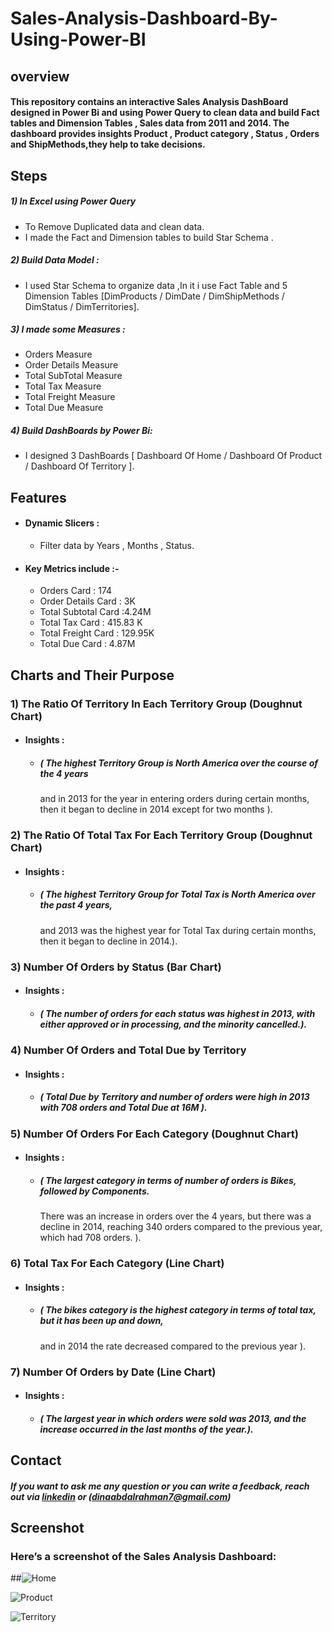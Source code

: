 # Sales-Analysis-Dashboard-By-Using-Power-BI


## overview
#### This repository contains an interactive Sales Analysis DashBoard designed in Power Bi and using Power Query to clean data and build Fact tables and Dimension Tables , Sales data  from 2011 and 2014. The dashboard provides insights Product , Product category , Status , Orders and ShipMethods,they help to take decisions.


## Steps

##### 1) In Excel using Power Query
- To Remove Duplicated data and clean data.
- I made the Fact and Dimension tables  to build Star Schema .


##### 2) Build Data Model : 
- I used Star Schema to organize data ,In it i use Fact Table and 5 Dimension Tables [DimProducts / DimDate / DimShipMethods / DimStatus / DimTerritories]. 
##### 3) I made some Measures :
 - Orders Measure
 - Order Details Measure 
 - Total SubTotal Measure 
 - Total Tax Measure 
 - Total Freight Measure 
 - Total Due Measure  
##### 4) Build DashBoards by Power Bi:
- I designed 3 DashBoards  [ Dashboard Of Home / Dashboard Of Product / Dashboard Of Territory ].


## Features
- #### Dynamic Slicers : 
    - Filter data by Years , Months , Status.
      
- #### Key Metrics include :-
    - Orders Card : 174
    - Order Details Card : 3K
    - Total Subtotal Card :4.24M
    - Total Tax Card : 415.83 K
    - Total Freight Card : 129.95K
    - Total Due Card : 4.87M
    
      

 ## Charts and Their Purpose 

 ### 1)  The Ratio Of  Territory In Each Territory Group (Doughnut Chart) 
 - #### Insights : 
   - ##### ( The highest Territory Group is North America over the course of the 4 years
     and in 2013 for the year in entering orders during certain months, then it began to decline in 2014 except for two months ).

### 2)  The Ratio Of Total Tax For Each Territory Group  (Doughnut Chart) 
 - #### Insights : 
   - ##### ( The highest Territory Group for Total Tax is North America over the past 4 years,
     and 2013 was the highest year for Total Tax during certain months, then it began to decline in 2014.).
### 3) Number Of Orders by Status (Bar Chart) 
 - #### Insights : 
   - ##### ( The number of orders for each status was highest in 2013, with either approved or in processing, and the minority cancelled.).
### 4)  Number Of  Orders and Total Due by Territory 
 - #### Insights : 
   - ##### ( Total Due by Territory and number of orders were high in 2013 with 708 orders and Total Due at 16M ).
### 5) Number Of  Orders For Each Category (Doughnut Chart)
 - #### Insights : 
   - ##### ( The largest category in terms of number of orders is Bikes, followed by Components.
     There was an increase in orders over the 4 years, but there was a decline in 2014,
     reaching 340 orders compared to the previous year, which had 708 orders. ).
### 6)  Total Tax For Each Category (Line Chart) 
 - #### Insights : 
   - ##### ( The bikes category is the highest category in terms of total tax, but it has been up and down,
      and in 2014 the rate decreased compared to the previous year ).

### 7)  Number Of Orders by Date (Line Chart) 
 - #### Insights : 
   - ##### ( The largest year in which orders were sold was 2013, and the increase occurred in the last months of the year.).




 




## Contact

 ##### If you want to ask me any question or you can write a feedback, reach out via [linkedin](https://www.linkedin.com/in/dina-abdelrahman?utm_source=share&utm_campaign=share_via&utm_content=profile&utm_medium=android_app) or (dinaabdalrahman7@gmail.com)


## Screenshot
### Here’s a screenshot of the Sales Analysis Dashboard:

##![Home](https://github.com/user-attachments/assets/eb2824b2-4364-4519-a137-c1aa0994a488)

![Product](https://github.com/user-attachments/assets/6839c8ac-cecb-46c8-966d-a4dc25d17d98)

![Territory](https://github.com/user-attachments/assets/16901b92-6339-4122-844c-008638fdc8a7)











